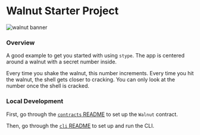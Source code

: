 # Walnut Starter Project

![walnut banner](assets/walnut_banner.png)

### Overview

A good example to get you started with using `stype`. The app is centered around
a walnut with a secret number inside.

Every time you shake the walnut, this number increments. Every time you hit the
walnut, the shell gets closer to cracking. You can only look at the number once
the shell is cracked.

### Local Development

First, go through the [`contracts` README](packages/contracts/README.md) to set up the `Walnut` contract.

Then, go through the [`cli` README](packages/cli/README.md) to set up and run the CLI.

